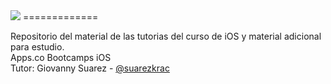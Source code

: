 <img src="http://cymetria.com/images/banner_iOS.png">
=============

Repositorio del material de las tutorias del curso de iOS y material adicional para estudio.<br>
Apps.co Bootcamps iOS<br>
Tutor: Giovanny Suarez -  <a href="https://twitter.com/suarezkrac">@suarezkrac</a>
